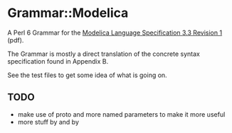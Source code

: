 # Grammar::Modelica

A Perl 6 Grammar for the [Modelica Language Specification 3.3 Revision 1](https://www.modelica.org/documents/ModelicaSpec33Revision1.pdf) (pdf).

The Grammar is mostly a direct translation of the concrete syntax specification found in Appendix B.

See the test files to get some idea of what is going on.

## TODO

  * make use of proto and more named parameters to make it more useful
  * more stuff by and by
